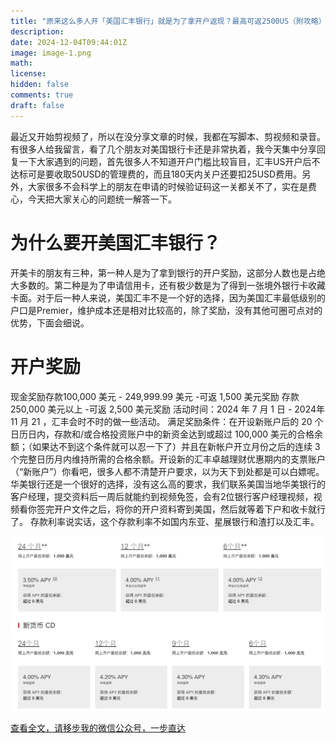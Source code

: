 ```yaml
---
title: "原来这么多人开「美国汇丰银行」就是为了拿开户返现？最高可返2500US（附攻略）"
description: 
date: 2024-12-04T09:44:01Z
image: image-1.png
math: 
license: 
hidden: false
comments: true
draft: false
---
```



最近又开始剪视频了，所以在没分享文章的时候，我都在写脚本、剪视频和录音。有很多人给我留言，看了几个朋友对美国银行卡还是非常执着，我今天集中分享回复一下大家遇到的问题，首先很多人不知道开户门槛比较盲目，汇丰US开户后不达标可是要收取50USD的管理费的，而且180天内关户还要扣25USD费用。另外，大家很多不会科学上的朋友在申请的时候验证码这一关都关不了，实在是费心，今天把大家关心的问题统一解答一下。

# 为什么要开美国汇丰银行？
开美卡的朋友有三种，第一种人是为了拿到银行的开户奖励，这部分人数也是占绝大多数的。第二种是为了申请信用卡，还有极少数是为了得到一张境外银行卡收藏卡面。对于后一种人来说，美国汇丰不是一个好的选择，因为美国汇丰最低级别的户口是Premier，维护成本还是相对比较高的，除了奖励，没有其他可圈可点对的优势，下面会细说。

# 开户奖励

现金奖励存款100,000 美元 - 249,999.99 美元 -可返 1,500 美元奖励
存款250,000 美元以上 -可返 2,500 美元奖励
活动时间：2024 年 7 月 1 日 - 2024年11 月 21 ，汇丰会时不时的做一些活动。
满足奖励条件：在开设新账户后的 20 个日历日内，存款和/或合格投资账户中的新资金达到或超过 100,000 美元的合格余额；（如果达不到这个条件就可以忍一下了）并且在新帐户开立月份之后的连续 3 个完整日历月内维持所需的合格余额。开设新的汇丰卓越理财优惠期内的支票账户（“新账户”）你看吧，很多人都不清楚开户要求，以为天下到处都是可以白嫖呢。华美银行还是一个很好的选择，没有这么高的要求，我们联系美国当地华美银行的客户经理，提交资料后一周后就能约到视频免签，会有2位银行客户经理视频，视频看你签完开户文件之后，将你的开户资料寄到美国，然后就等着下户和收卡就行了。
存款利率说实话，这个存款利率不如国内东亚、星展银行和渣打以及汇丰。

![汇丰美国存款利率](image.png)

[查看全文，请移步我的微信公众号，一步直达](https://mp.weixin.qq.com/s/c9U9JonQ7ii_-ViiHb9udg)